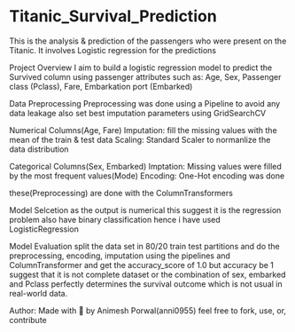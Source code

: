 # Titanic_Survival_Prediction
This is the analysis & prediction of the passengers who were present on the Titanic. It involves Logistic regression for the predictions 

Project Overview
I aim to build a logistic regression model to predict the Survived column using passenger attributes such as:
Age, Sex, Passenger class (Pclass), Fare, Embarkation port (Embarked)

Data Preprocessing
Preprocessing was done using a Pipeline to avoid any data leakage also set best imputation parameters using GridSearchCV  

Numerical Columns(Age, Fare)
Imputation: fill the missing values with the mean of the train & test data
Scaling: Standard Scaler to normanlize the data distribution

Categorical Columns(Sex, Embarked)
Imptation: Missing values were filled by the most frequent values(Mode)
Encoding: One-Hot encoding was done 

these(Preprocessing) are done with the ColumnTransformers 

Model Selcetion
as the output is numerical this suggest it is the regression problem also have binary classification hence i have used LogisticRegression 

Model Evaluation 
split the data set in 80/20 train test partitions and do the preprocessing, encoding, imputation using the pipelines and ColumnTransformer  and get the accuracy_score of 1.0 but accuracy be 1 suggest that it is not complete dataset or the combination of sex, embarked and Pclass perfectly determines the survival outcome  which is not usual in real-world data.


Author: 
Made with 💙 by Animesh Porwal(anni0955)
feel free to fork, use, or, contribute
